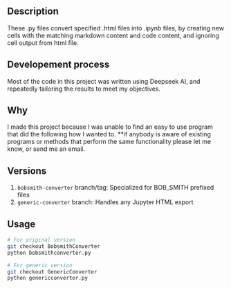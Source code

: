 ## Description
These .py files convert specified .html files into .ipynb files, by creating new cells with the matching markdown content and code content, and ignoring cell output from html file.

## Developement process
Most of the code in this project was written using Deepseek AI, and repeatedly tailoring the results to meet my objectives.

## Why
I made this project because I was unable to find an easy to use program that did the following how I wanted to.
**if anybody is aware of existing programs or methods that perform the same functionality please let me know, or send me an email.


## Versions
1. `bobsmith-converter` branch/tag: Specialized for BOB_SMITH prefixed files
2. `generic-converter` branch: Handles any Jupyter HTML export

## Usage
```bash
# For original version
git checkout BobsmithConverter
python bobsmithconverter.py

# For generic version
git checkout GenericConverter
python genericconverter.py